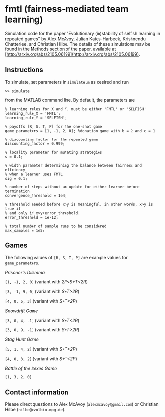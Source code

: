 # fmtl (fairness-mediated team learning)

Simulation code for the paper "Evolutionary (in)stability of selfish learning in repeated games" by Alex McAvoy, Julian Kates-Harbeck, Krishnendu Chatterjee, and Christian Hilbe. The details of these simulations may be found in the Methods section of the paper, available at [http://arxiv.org/abs/2105.06199](http://arxiv.org/abs/2105.06199).

## Instructions

To simulate, set parameters in `simulate.m` as desired and run
	
	>> simulate
	
from the MATLAB command line. By default, the parameters are

	% learning rules for X and Y. must be either 'FMTL' or 'SELFISH'
	learning_rule_X = 'FMTL';
	learning_rule_Y = 'SELFISH';
	
	% payoffs [R, S, T, P] for the one-shot game
	game_parameters = [1, -1, 2, 0]; %donation game with b = 2 and c = 1
	
	% discounting factor for the repeated game
	discounting_factor = 0.999;
	
	% locality parameter for mutating strategies
	s = 0.1;
	
	% width parameter determining the balance between fairness and effciency
	% when a learner uses FMTL
	sig = 0.1;
	
	% number of steps without an update for either learner before termination
	convergence_threshold = 1e4;
	
	% threshold needed before x>y is meaningful. in other words, x>y is true if
	% and only if x>y+error_threshold.
	error_threshold = 1e-12;
	
	% total number of sample runs to be considered
	max_samples = 1e5;

## Games

The following values of `[R, S, T, P]` are example values for `game_parameters`.

*Prisoner's Dilemma*

`[1, -1, 2, 0]` (variant with *2P<S+T<2R*)

`[3, -1, 9, 0]` (variant with *S+T>2R*)

`[4, 0, 5, 3]` (variant with *S+T<2P*)

*Snowdrift Game*

`[3, 0, 4, -1]` (variant with *S+T<2R*)

`[3, 0, 9, -1]` (variant with *S+T>2R*)

*Stag Hunt Game*

`[5, 1, 4, 2]` (variant with *S+T>2P*)

`[4, 0, 3, 2]` (variant with *S+T<2P*)

*Battle of the Sexes Game*

`[1, 3, 2, 0]`

## Contact information
Please direct questions to Alex McAvoy (`alexmcavoy@gmail.com`) or Christian Hilbe (`hilbe@evolbio.mpg.de`).